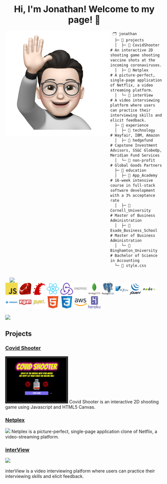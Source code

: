 <h1 align="center">Hi, I'm Jonathan! Welcome to my page! 👋 </h1>

<img align="left" src="./jonathan.png" width="335" height="335">

```
 🗂️ jonathan 
  ├─ 📁 projects  
  │  ├─ 📁 CovidShooter            # An interactive 2D shooting game shooting vaccine shots at the incoming coronaviruses.
  │  ├─ 📁 Netplex                 # A picture-perfect, single-page application of Netflix, a video streaming platform.
  │  └─ 📁 interView               # A video interviewing platform where users can practice their interviewing skills and elicit feedback.
  ├─ 📁 experience 
  │  ├─ 📄 technology              # Wayfair, IBM, Amazon
  │  ├─ 📄 hedgefund               # Capstone Investment Advisors, SS&C GlobeOp, Meridian Fund Services
  │  └─ 📄 non-profit              # Global Goods Partners
  ├─ 📁 education 
  │  ├─ 📄 App_Academy             # 16-week intensive course in full-stack software development with a 3% acceptance rate
  │  ├─ 📄 Cornell_University      # Master of Business Administration 
  │  ├─ 📄 Esade_Business_School   # Master of Business Administration 
  │  └─ 📄 Binghamton_University   # Bachelor of Science in Accounting
  └─ 📄 style.css
```
<br />

<img width="490" align="right" src="https://github-readme-stats.vercel.app/api?username=hwkcode&theme=highcontrast&show_icons=true&hide_border=true&count_private=true&include_all_commits=true" />

<code><img height="40" src="https://raw.githubusercontent.com/devicons/devicon/master/icons/javascript/javascript-original.svg" alt="javascript"></code>
<code><img height="40" src="https://raw.githubusercontent.com/devicons/devicon/master/icons/ruby/ruby-original.svg" alt="ruby"></code>
<code><img height="40" src="https://raw.githubusercontent.com/devicons/devicon/master/icons/rails/rails-plain.svg" alt="rails"></code>
<code><img height="40" src="https://raw.githubusercontent.com/devicons/devicon/master/icons/react/react-original.svg" alt="react.js"></code>
<code><img height="40" src="https://raw.githubusercontent.com/devicons/devicon/master/icons/redux/redux-original.svg" alt="redux"></code>
<code><img height="40" src="https://raw.githubusercontent.com/devicons/devicon/master/icons/express/express-original-wordmark.svg" alt="express"></code>
<code><img height="40" src="https://raw.githubusercontent.com/devicons/devicon/master/icons/mongodb/mongodb-original-wordmark.svg" alt="mongodb"></code>
<code><img height="40" src="https://raw.githubusercontent.com/devicons/devicon/master/icons/postgresql/postgresql-original-wordmark.svg" alt="postgresql"></code>
<code><img height="40" src="https://raw.githubusercontent.com/devicons/devicon/master/icons/sqlite/sqlite-original-wordmark.svg" alt="sqlite"></code>
<code><img height="40" src="https://raw.githubusercontent.com/devicons/devicon/master/icons/jquery/jquery-original-wordmark.svg" alt="jquery"></code>
<code><img height="40" src="https://raw.githubusercontent.com/devicons/devicon/master/icons/nodejs/nodejs-original-wordmark.svg" alt="nodejs"></code>
<code><img height="40" src="https://raw.githubusercontent.com/devicons/devicon/master/icons/webpack/webpack-original-wordmark.svg" alt="webpack"></code>
<code><img height="40" src="https://raw.githubusercontent.com/devicons/devicon/master/icons/npm/npm-original-wordmark.svg" alt="npm"></code>
<code><img height="40" src="https://raw.githubusercontent.com/devicons/devicon/master/icons/babel/babel-original.svg" alt="babel"></code>
<code><img height="40" src="https://github.com/devicons/devicon/blob/master/icons/html5/html5-original.svg" alt="html5"></code>
<code><img height="40" src="https://raw.githubusercontent.com/devicons/devicon/master/icons/css3/css3-original.svg" alt="css3"></code>
<code><img height="40" src="https://raw.githubusercontent.com/devicons/devicon/master/icons/amazonwebservices/amazonwebservices-original-wordmark.svg" alt="amazonwebservices"></code>
<code><img height="40" src="https://raw.githubusercontent.com/devicons/devicon/master/icons/heroku/heroku-plain-wordmark.svg" alt="heroku"></code>
<br/><br/>
<img src="https://visitor-badge.deta.dev/badge?page_id=hwkcode.visitor-badge"/> 
<br/>

## Projects

### [Covid Shooter](https://hwkcode.github.io/CovidShooter/)
<img src="./gameplay.gif" width="200"/> 
Covid Shooter is an interactive 2D shooting game using Javascript and HTML5 Canvas.

### [Netplex](https://netplex-app.herokuapp.com/#/)
<img src="./netplex.gif" width="200"/> 
Netplex is a picture-perfect, single-page application clone of Netflix, a video-streaming platform.

### [interView](https://interview-mern.herokuapp.com/#/)
<img src="./interView.gif" width="200"/> 

interView is a video interviewing platform where users can practice their interviewing skills and elicit feedback.
